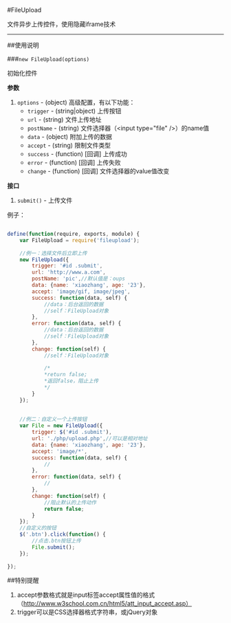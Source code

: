 #FileUpload

文件异步上传控件，使用隐藏iframe技术

---

##使用说明

###`new FileUpload(options)`

初始化控件

**参数**

1. `options` - (object) 高级配置，有以下功能：
   - `trigger` - (string|object) 上传按钮
   - `url` - (string) 文件上传地址
   - `postName` - (string) 文件选择器（&lt;input type="file" /&gt;）的name值 
   - `data` - (object) 附加上传的数据
   - `accept` - (string) 限制文件类型
   - `success` - (function) [回调] 上传成功
   - `error` - (function) [回调] 上传失败 
   - `change` - (function) [回调] 文件选择器的value值改变

**接口**
1. `submit()` - 上传文件

例子：
```js

define(function(require, exports, module) {
    var FileUpload = require('fileupload');
    
    //例一：选择文件后立即上传
    new FileUpload({
        trigger: '#id .submit',
        url: 'http://www.a.com',
        postName: 'pic',//默认值是：oups
        data: {name: 'xiaozhang', age: '23'},
        accept: 'image/gif, image/jpeg',
        success: function(data, self) {
            //data：后台返回的数据
            //self：FileUpload对象
        },
        error: function(data, self) {
            //data：后台返回的数据
            //self：FileUpload对象
        },
        change: function(self) {
            //self：FileUpload对象
            
            /*
            *return false;
            *返回false，阻止上传 
            */
        }
    });
    
    
    //例二：自定义一个上传按钮
    var File = new FileUpload({
        trigger: $('#id .submit'),
        url: './php/upload.php',//可以是相对地址
        data: {name: 'xiaozhang', age: '23'},
        accept: 'image/*',
        success: function(data, self) {
            //
        },
        error: function(data, self) {
            //
        },
        change: function(self) {
            //阻止默认的上传动作
            return false;
        }
    });
    //自定义的按钮
    $('.btn').click(function() {
        //点击.btn按钮上传
        File.submit();
    });
    
});

```

##特别提醒
1. accept参数格式就是input标签accept属性值的格式（http://www.w3school.com.cn/html5/att_input_accept.asp）
2. trigger可以是CSS选择器格式字符串，或jQuery对象


